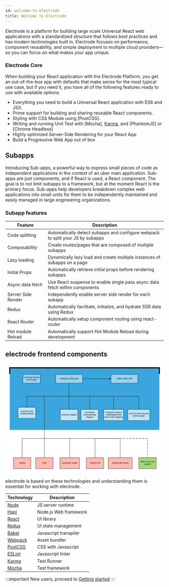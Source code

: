 ```yaml
---
id: welcome-to-electrode
title: Welcome to Electrode
---
```


Electrode is a platform for building large scale Universal React web applications with a standardized structure that follows best practices and has modern technologies built in. Electrode focuses on performance, component reusability, and simple deployment to multiple cloud providers—so you can focus on what makes your app unique.

### Electrode Core

When building your React application with the Electrode Platform, you get an out-of-the-box app with defaults that make sense for the most typical use case, but if you need it, you have all of the following features ready to use with available options.

+ Everything you need to build a Universal React application with ES6 and JSX.
+ Prime support for building and sharing reusable React components.
+ Styling with CSS Module using [PostCSS].
+ Writing and running Unit Test with [Mocha], [Karma], and [PhantomJS] or [Chrome Headless]
+ Highly optimized Server-Side Rendering for your React App
+ Build a Progressive Web App out of box

## Subapps

Introducing Sub-apps, a powerful way to express small pieces of code as independent applications in the context of an uber main application. Sub-apps are just components, and if React is used, a React component. The goal is to not limit subapps to a framework, but at the moment React is the primary focus. Sub-apps help developers breakdown complex web applications into small units for them to be independently maintained and easily managed in large engineering organizations.

### Subapp features

| Feature           | Description                                                            |
|------------------ |------------------------------------------------------------------------|
| Code splitting    | Automatically detect subapps and configure webpack to split your JS by subapps |
| Composability     | Create routes/pages that are composed of multiple subapps |
| Lazy loading      | Dynamically lazy load and create multiple instances of subapps on a page |
| Initial Props     | Automatically retrieve initial props before rendering subapps |
| Async data fetch  | Use React suspense to enable single pass async data fetch within components |
| Server Side Render| Independently enable server side render for each subapp |
| Redux             | Automatically facilitate, initialize, and hydrate SSR data using Redux |
| React Router      | Automatically setup component routing using react-router |
| Hot module Reload | Automatically support Hot Module Reload during development

## electrode frontend components

![Frontend Components](../static/img/fe-components.png)

electrode is based on these technologies and understanding them is essential for working with electrode.

| Technology                        | Description           |
| --------------------------------- | --------------------- |
| [Node](https://nodejs.org/en/)    | JS server runtime     |
| [Hapi](https://hapijs.com/)       | Node.js Web framework |
| [React](https://reactjs.org/)     | UI library            |
| [Redux](https://redux.js.org/)    | UI state management   |
| [Babel](https://babeljs.io/)      | Javascript transpiler |
| [Webpack](https://webpack.js.org/)| Asset bundler         |
| [PostCSS](https://postcss.org/)   | CSS with Javascript   |
| [ESLint](https://eslint.org/)     | Javascript linter     |
| [Karma]                           | Test Runner           |
| [Mocha](https://mochajs.org/)     | Test framework

:::important
New users, proceed to [Getting started](getting-started)
:::

[Karma]: https://karma-runner.github.io/latest/index.html
